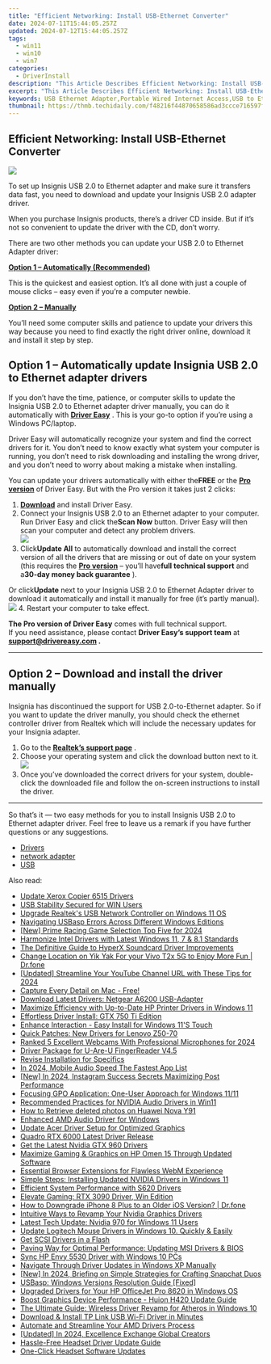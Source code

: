 ```yaml
---
title: "Efficient Networking: Install USB-Ethernet Converter"
date: 2024-07-11T15:44:05.257Z
updated: 2024-07-12T15:44:05.257Z
tags:
  - win11
  - win10
  - win7
categories:
  - DriverInstall
description: "This Article Describes Efficient Networking: Install USB-Ethernet Converter"
excerpt: "This Article Describes Efficient Networking: Install USB-Ethernet Converter"
keywords: USB Ethernet Adapter,Portable Wired Internet Access,USB to Ethernet Converter,Wireless Network Extension via USB,USB Ethernet Solution for Connectivity Issues,Budget-Friendly USB Networking Device,Compact Ethernet Port Adapter
thumbnail: https://thmb.techidaily.com/f48216f44870658586ad3ccce716597fb01e77f0820fb3295ce715c935d7c91e.jpg
---
```


## Efficient Networking: Install USB-Ethernet Converter

![](https://images.drivereasy.com/wp-content/uploads/2020/12/6233049_sd.jpg)

 To set up Insignis USB 2.0 to Ethernet adapter and make sure it transfers data fast, you need to download and update your Insignis USB 2.0 adapter driver.

 When you purchase Insignis products, there’s a driver CD inside. But if it’s not so convenient to update the driver with the CD, don’t worry.

 There are two other methods you can update your USB 2.0 to Ethernet Adapter driver:

[**Option 1 – Automatically (Recommended)**](#method1)

 This is the quickest and easiest option. It’s all done with just a couple of mouse clicks – easy even if you’re a computer newbie.

[**Option 2 – Manually**](#method2)

 You’ll need some computer skills and patience to update your drivers this way because you need to find exactly the right driver online, download it and install it step by step.

## Option 1 – Automatically update Insignia USB 2.0 to Ethernet adapter drivers

 If you don’t have the time, patience, or computer skills to update the Insignia USB 2.0 to Ethernet adapter driver manually, you can do it automatically with **[Driver Easy](https://tools.techidaily.com/drivereasy/download/)**  . This is your go-to option if you’re using a Windows PC/laptop.

 Driver Easy will automatically recognize your system and find the correct drivers for it. You don’t need to know exactly what system your computer is running, you don’t need to risk downloading and installing the wrong driver, and you don’t need to worry about making a mistake when installing.

 You can update your drivers automatically with either the**FREE** or the **[Pro version](https://tools.techidaily.com/drivereasy/download/)**  of Driver Easy. But with the Pro version it takes just 2 clicks:

1. **[Download](https://tools.techidaily.com/drivereasy/download/)**  and install Driver Easy.
2. Connect your Insignis USB 2.0 to an Ethernet adapter to your computer. Run Driver Easy and click the**Scan Now** button. Driver Easy will then scan your computer and detect any problem drivers.  
![](https://images.drivereasy.com/wp-content/uploads/2020/12/Scan-now.jpg)
3. Click**Update All** to automatically download and install the correct version of all the drivers that are missing or out of date on your system (this requires the **[Pro version](https://tools.techidaily.com/drivereasy/download/)**  – you’ll have**full technical support** and a**30-day money back guarantee** ).  

 Or click**Update** next to your Insignia USB 2.0 to Ethernet Adapter driver to download it automatically and install it manually for free (it’s partly manual).  
![](https://images.drivereasy.com/wp-content/uploads/2020/12/update-driver-1.jpg)
4. Restart your computer to take effect.

**The Pro version of Driver Easy** comes with full technical support.  
 If you need assistance, please contact **Driver Easy’s support team** at **[support@drivereasy.com](mailto:support@drivereasy.com) .**

---

## Option 2 – Download and install the driver manually

 Insignia has discontinued the support for USB 2.0-to-Ethernet adapter. So if you want to update the driver manully, you should check the ethernet controller driver from Realtek which will include the necessary updates for your Insignia adapter.

1. Go to the [**Realtek’s support page**](https://www.realtek.com/en/component/zoo/category/network-interface-controllers-10-100-1000m-gigabit-ethernet-usb-3-0-software) .
2. Choose your operating system and click the download button next to it.  
![](https://images.drivereasy.com/wp-content/uploads/2020/12/realtek-driver-download.jpg)
3. Once you’ve downloaded the correct drivers for your system, double-click the downloaded file and follow the on-screen instructions to install the driver.

---

 So that’s it — two easy methods for you to install Insignis USB 2.0 to Ethernet adapter driver. Feel free to leave us a remark if you have further questions or any suggestions.

* [Drivers](https://tools.techidaily.com/drivereasy/download/)
* [network adapter](https://tools.techidaily.com/drivereasy/download/)
* [USB](https://store.drivereasy.com/order/cart.php?PRODS=4731822&QTY=1&AFFILIATE=108875)

<ins class="adsbygoogle"
     style="display:block"
     data-ad-format="autorelaxed"
     data-ad-client="ca-pub-7571918770474297"
     data-ad-slot="1223367746"></ins>



<ins class="adsbygoogle"
     style="display:block"
     data-ad-client="ca-pub-7571918770474297"
     data-ad-slot="8358498916"
     data-ad-format="auto"
     data-full-width-responsive="true"></ins>



<span class="atpl-alsoreadstyle">Also read:</span>
<div><ul>
<li><a href="https://driver-install.techidaily.com/update-xerox-copier-6515-drivers/"><u>Update Xerox Copier 6515 Drivers</u></a></li>
<li><a href="https://driver-install.techidaily.com/usb-stability-secured-for-win-users/"><u>USB Stability Secured for WIN Users</u></a></li>
<li><a href="https://driver-install.techidaily.com/upgrade-realteks-usb-network-controller-on-windows-11-os/"><u>Upgrade Realtek's USB Network Controller on Windows 11 OS</u></a></li>
<li><a href="https://driver-install.techidaily.com/navigating-usbasp-errors-across-different-windows-editions/"><u>Navigating USBasp Errors Across Different Windows Editions</u></a></li>
<li><a href="https://screen-video-capture.techidaily.com/new-prime-racing-game-selection-top-five-for-2024/"><u>[New] Prime Racing Game Selection  Top Five for 2024</u></a></li>
<li><a href="https://driver-install.techidaily.com/harmonize-intel-drivers-with-latest-windows-11-7-and-81-standards/"><u>Harmonize Intel Drivers with Latest Windows 11, 7 & 8.1 Standards</u></a></li>
<li><a href="https://driver-install.techidaily.com/the-definitive-guide-to-hyperx-soundcard-driver-improvements/"><u>The Definitive Guide to HyperX Soundcard Driver Improvements</u></a></li>
<li><a href="https://location-social.techidaily.com/change-location-on-yik-yak-for-your-vivo-t2x-5g-to-enjoy-more-fun-drfone-by-drfone-virtual-android/"><u>Change Location on Yik Yak For your Vivo T2x 5G to Enjoy More Fun | Dr.fone</u></a></li>
<li><a href="https://youtube-webster.techidaily.com/ed-streamline-your-youtube-channel-url-with-these-tips-for-2024/"><u>[Updated] Streamline Your YouTube Channel URL with These Tips for 2024</u></a></li>
<li><a href="https://remote-screen-capture.techidaily.com/1715701252124-capture-every-detail-on-mac-free/"><u>Capture Every Detail on Mac - Free!</u></a></li>
<li><a href="https://driver-install.techidaily.com/download-latest-drivers-netgear-a6200-usb-adapter/"><u>Download Latest Drivers: Netgear A6200 USB-Adapter</u></a></li>
<li><a href="https://driver-install.techidaily.com/maximize-efficiency-with-up-to-date-hp-printer-drivers-in-windows-11/"><u>Maximize Efficiency with Up-to-Date HP Printer Drivers in Windows 11</u></a></li>
<li><a href="https://driver-install.techidaily.com/effortless-driver-install-gtx-750-ti-edition/"><u>Effortless Driver Install: GTX 750 Ti Edition</u></a></li>
<li><a href="https://driver-install.techidaily.com/enhance-interaction-easy-install-for-windows-11s-touch/"><u>Enhance Interaction - Easy Install for Windows 11'S Touch</u></a></li>
<li><a href="https://driver-install.techidaily.com/quick-patches-new-drivers-for-lenovo-z50-70/"><u>Quick Patches: New Drivers for Lenovo Z50-70</u></a></li>
<li><a href="https://screen-activity-recording.techidaily.com/ranked-5-excellent-webcams-with-professional-microphones-for-2024/"><u>Ranked 5 Excellent Webcams With Professional Microphones for 2024</u></a></li>
<li><a href="https://driver-install.techidaily.com/driver-package-for-u-are-u-fingerreader-v45/"><u>Driver Package for U-Are-U FingerReader V4.5</u></a></li>
<li><a href="https://driver-install.techidaily.com/revise-installation-for-specifics/"><u>Revise Installation for Specifics</u></a></li>
<li><a href="https://extra-approaches.techidaily.com/in-2024-mobile-audio-speed-the-fastest-app-list/"><u>In 2024, Mobile Audio Speed  The Fastest App List</u></a></li>
<li><a href="https://instagram-clips.techidaily.com/new-in-2024-instagram-success-secrets-maximizing-post-performance/"><u>[New] In 2024, Instagram Success Secrets  Maximizing Post Performance</u></a></li>
<li><a href="https://win11-tips.techidaily.com/focusing-gpo-application-one-user-approach-for-windows-1111/"><u>Focusing GPO Application: One-User Approach for Windows 11/11</u></a></li>
<li><a href="https://driver-install.techidaily.com/recommended-practices-for-nvidia-audio-drivers-in-win11/"><u>Recommended Practices for NVIDIA Audio Drivers in Win11</u></a></li>
<li><a href="https://blog-min.techidaily.com/how-to-retrieve-deleted-photos-on-huawei-nova-y91-by-stellar-photo-recovery-android-mobile-photo-recover/"><u>How to Retrieve deleted photos on Huawei Nova Y91</u></a></li>
<li><a href="https://driver-install.techidaily.com/enhanced-amd-audio-driver-for-windows/"><u>Enhanced AMD Audio Driver for Windows</u></a></li>
<li><a href="https://driver-install.techidaily.com/update-acer-driver-setup-for-optimized-graphics/"><u>Update Acer Driver Setup for Optimized Graphics</u></a></li>
<li><a href="https://driver-install.techidaily.com/quadro-rtx-6000-latest-driver-release/"><u>Quadro RTX 6000 Latest Driver Release</u></a></li>
<li><a href="https://driver-install.techidaily.com/get-the-latest-nvidia-gtx-960-drivers/"><u>Get the Latest Nvidia GTX 960 Drivers</u></a></li>
<li><a href="https://driver-install.techidaily.com/maximize-gaming-and-graphics-on-hp-omen-15-through-updated-software/"><u>Maximize Gaming & Graphics on HP Omen 15 Through Updated Software</u></a></li>
<li><a href="https://vp-tips.techidaily.com/essential-browser-extensions-for-flawless-webm-experience/"><u>Essential Browser Extensions for Flawless WebM Experience</u></a></li>
<li><a href="https://driver-install.techidaily.com/simple-steps-installing-updated-nvidia-drivers-in-windows-11/"><u>Simple Steps: Installing Updated NVIDIA Drivers in Windows 11</u></a></li>
<li><a href="https://driver-install.techidaily.com/efficient-system-performance-with-s620-drivers/"><u>Efficient System Performance with S620 Drivers</u></a></li>
<li><a href="https://driver-install.techidaily.com/elevate-gaming-rtx-3090-driver-win-edition/"><u>Elevate Gaming: RTX 3090 Driver, Win Edition</u></a></li>
<li><a href="https://blog-min.techidaily.com/how-to-downgrade-iphone-8-plus-to-an-older-ios-version-drfone-by-drfone-ios-system-repair-ios-system-repair/"><u>How to Downgrade iPhone 8 Plus to an Older iOS Version? | Dr.fone</u></a></li>
<li><a href="https://driver-install.techidaily.com/intuitive-ways-to-revamp-your-nvidia-graphics-drivers/"><u>Intuitive Ways to Revamp Your Nvidia Graphics Drivers</u></a></li>
<li><a href="https://driver-install.techidaily.com/latest-tech-update-nvidia-970-for-windows-11-users/"><u>Latest Tech Update: Nvidia 970 for Windows 11 Users</u></a></li>
<li><a href="https://driver-install.techidaily.com/update-logitech-mouse-drivers-in-windows-10-quickly-and-easily/"><u>Update Logitech Mouse Drivers in Windows 10. Quickly & Easily</u></a></li>
<li><a href="https://driver-install.techidaily.com/get-scsi-drivers-in-a-flash/"><u>Get SCSI Drivers in a Flash</u></a></li>
<li><a href="https://driver-install.techidaily.com/paving-way-for-optimal-performance-updating-msi-drivers-and-bios/"><u>Paving Way for Optimal Performance: Updating MSI Drivers & BIOS</u></a></li>
<li><a href="https://driver-install.techidaily.com/sync-hp-envy-5530-driver-with-windows-10-pcs/"><u>Sync HP Envy 5530 Driver with Windows 10 PCs</u></a></li>
<li><a href="https://driver-install.techidaily.com/navigate-through-driver-updates-in-windows-xp-manually/"><u>Navigate Through Driver Updates in Windows XP Manually</u></a></li>
<li><a href="https://snapchat-videos.techidaily.com/new-in-2024-briefing-on-simple-strategies-for-crafting-snapchat-duos/"><u>[New] In 2024, Briefing on Simple Strategies for Crafting Snapchat Duos</u></a></li>
<li><a href="https://driver-install.techidaily.com/usbasp-windows-versions-resolution-guide-fixed/"><u>USBasp: Windows Versions Resolution Guide [Fixed]</u></a></li>
<li><a href="https://driver-install.techidaily.com/upgraded-drivers-for-your-hp-officejet-pro-8620-in-windows-os/"><u>Upgraded Drivers for Your HP OfficeJet Pro 8620 in Windows OS</u></a></li>
<li><a href="https://driver-install.techidaily.com/boost-graphics-device-performance-huion-h420-update-guide/"><u>Boost Graphics Device Performance - Huion H420 Update Guide</u></a></li>
<li><a href="https://driver-install.techidaily.com/the-ultimate-guide-wireless-driver-revamp-for-atheros-in-windows-10/"><u>The Ultimate Guide: Wireless Driver Revamp for Atheros in Windows 10</u></a></li>
<li><a href="https://driver-install.techidaily.com/download-and-install-tp-link-usb-wi-fi-driver-in-minutes/"><u>Download & Install TP Link USB Wi-Fi Driver in Minutes</u></a></li>
<li><a href="https://driver-install.techidaily.com/automate-and-streamline-your-amd-drivers-process/"><u>Automate and Streamline Your AMD Drivers Process</u></a></li>
<li><a href="https://facebook-video-footage.techidaily.com/updated-in-2024-excellence-exchange-global-creators/"><u>[Updated] In 2024, Excellence Exchange  Global Creators</u></a></li>
<li><a href="https://driver-install.techidaily.com/hassle-free-headset-driver-update-guide/"><u>Hassle-Free Headset Driver Update Guide</u></a></li>
<li><a href="https://driver-install.techidaily.com/one-click-headset-software-updates/"><u>One-Click Headset Software Updates</u></a></li>
</ul></div>
